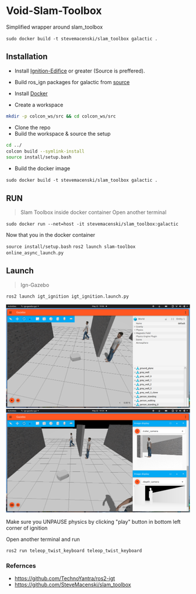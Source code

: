 # Void-Slam-Toolbox
Simplified wrapper around slam_toolbox 

`sudo docker build -t stevemacenski/slam_toolbox galactic .`

## Installation
  * Install [Ignition-Edifice](https://gazebosim.org/docs/edifice/install_ubuntu_src) or greater (Source is preffered).
  * Build ros_ign packages for galactic  from [source](https://github.com/gazebosim/ros_gz/tree/galactic) 
  * Install [Docker](https://docs.docker.com/engine/install/ubuntu/)
  
* Create a workspace

```bash
mkdir -p colcon_ws/src && cd colcon_ws/src
```

  * Clone the repo
  * Build the workspace & source the setup 

```bash
cd ../
colcon build --symlink-install
source install/setup.bash
```

  * Build the docker image
  
  `sudo docker build -t stevemacenski/slam_toolbox galactic .`
  

## RUN 

> Slam Toolbox inside docker container
Open another terminal
  
`sudo docker run --net=host -it stevemacenski/slam_toolbox:galactic `

Now that you in the docker container 

`source install/setup.bash`
`ros2 launch slam-toolbox online_async_launch.py`

## Launch

>Ign-Gazebo 

```bash
ros2 launch igt_ignition igt_ignition.launch.py
```

<img src="./images/igt_gazebo.png" width=800/>
<img src="./images/ign_gazebo_image_display.png" width=800/>


Make sure you UNPAUSE physics by clicking "play" button in bottom left corner of ignition

 
Open another terminal and run
```bash
ros2 run teleop_twist_keyboard teleop_twist_keyboard
```

### Refernces 
* https://github.com/TechnoYantra/ros2-igt
* https://github.com/SteveMacenski/slam_toolbox


